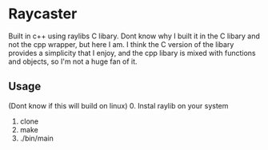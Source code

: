 # Raycaster
Built in c++ using raylibs C libary. Dont know why I built it in the C libary and not the cpp wrapper, but here I am.
I think the C version of the libary provides a simplicity that I enjoy, and the cpp libary is mixed with functions and objects, so I'm not a huge fan of it.

## Usage
(Dont know if this will build on linux)
0. Instal raylib on your system
1. clone
2. make
3. ./bin/main
